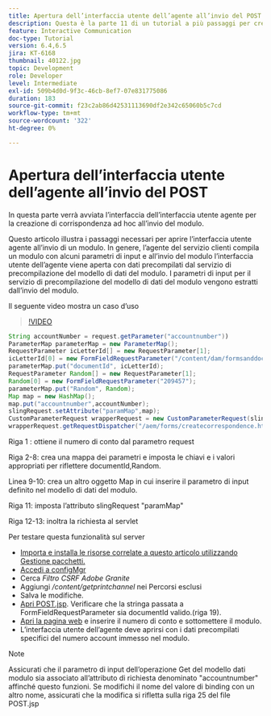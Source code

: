 ```yaml
---
title: Apertura dell’interfaccia utente dell’agente all’invio del POST
description: Questa è la parte 11 di un tutorial a più passaggi per creare il primo documento di comunicazione interattiva per il canale di stampa. In questa parte verrà avviata l’interfaccia dell’interfaccia utente agente per la creazione di corrispondenza ad hoc all’invio del modulo.
feature: Interactive Communication
doc-type: Tutorial
version: 6.4,6.5
jira: KT-6168
thumbnail: 40122.jpg
topic: Development
role: Developer
level: Intermediate
exl-id: 509b4d0d-9f3c-46cb-8ef7-07e831775086
duration: 183
source-git-commit: f23c2ab86d42531113690df2e342c65060b5c7cd
workflow-type: tm+mt
source-wordcount: '322'
ht-degree: 0%

---
```


# Apertura dell’interfaccia utente dell’agente all’invio del POST

In questa parte verrà avviata l’interfaccia dell’interfaccia utente agente per la creazione di corrispondenza ad hoc all’invio del modulo.

Questo articolo illustra i passaggi necessari per aprire l’interfaccia utente agente all’invio di un modulo. In genere, l’agente del servizio clienti compila un modulo con alcuni parametri di input e all’invio del modulo l’interfaccia utente dell’agente viene aperta con dati precompilati dal servizio di precompilazione del modello di dati del modulo. I parametri di input per il servizio di precompilazione del modello di dati del modulo vengono estratti dall’invio del modulo.

Il seguente video mostra un caso d’uso

>[!VIDEO](https://video.tv.adobe.com/v/40122?quality=12&learn=on)

```java
String accountNumber = request.getParameter("accountnumber"))
ParameterMap parameterMap = new ParameterMap();
RequestParameter icLetterId[] = new RequestParameter[1];
icLetterId[0] = new FormFieldRequestParameter("/content/dam/formsanddocuments/retirementstatementprint");
parameterMap.put("documentId", icLetterId);
RequestParameter Random[] = new RequestParameter[1];
Random[0] = new FormFieldRequestParameter("209457");
parameterMap.put("Random", Random);
Map map = new HashMap();
map.put("accountnumber",accountNumber);
slingRequest.setAttribute("paramMap",map);
CustomParameterRequest wrapperRequest = new CustomParameterRequest(slingRequest,parameterMap,"GET");
wrapperRequest.getRequestDispatcher("/aem/forms/createcorrespondence.html").include(wrapperRequest, response);
```

Riga 1 : ottiene il numero di conto dal parametro request

Riga 2-8: crea una mappa dei parametri e imposta le chiavi e i valori appropriati per riflettere documentId,Random.

Linea 9-10: crea un altro oggetto Map in cui inserire il parametro di input definito nel modello di dati del modulo.

Riga 11: imposta l’attributo slingRequest &quot;paramMap&quot;

Riga 12-13: inoltra la richiesta al servlet

Per testare questa funzionalità sul server

* [Importa e installa le risorse correlate a questo articolo utilizzando Gestione pacchetti.](assets/launch-agent-ui.zip)
* [Accedi a configMgr](http://localhost:4502/system/console/configMgr)
* Cerca _Filtro CSRF Adobe Granite_
* Aggiungi _/content/getprintchannel_ nei Percorsi esclusi
* Salva le modifiche.
* [Apri POST.jsp](http://localhost:4502/apps/AEMForms/openprintchannel/POST.jsp). Verificare che la stringa passata a FormFieldRequestParameter sia documentId valido.(riga 19).
* [Apri la pagina web](http://localhost:4502/content/OpenPrintChannel.html) e inserire il numero di conto e sottomettere il modulo.
* L’interfaccia utente dell’agente deve aprirsi con i dati precompilati specifici del numero account immesso nel modulo.

>[!NOTE]
>
>Assicurati che il parametro di input dell’operazione Get del modello dati modulo sia associato all’attributo di richiesta denominato &quot;accountnumber&quot; affinché questo funzioni. Se modifichi il nome del valore di binding con un altro nome, assicurati che la modifica si rifletta sulla riga 25 del file POST.jsp
